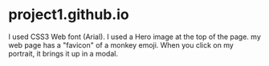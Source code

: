 # project1.github.io

I used CSS3 Web font (Arial).
I used a Hero image at the top of the page.
my web page has a "favicon" of a monkey emoji.
When you click on my portrait, it brings it up in a modal.